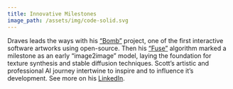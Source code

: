 ```yaml
---
title: Innovative Milestones
image_path: /assets/img/code-solid.svg
---
```

Draves leads the ways with his [“Bomb”](https://scottdraves.com/bomb.html) project, one of the first interactive software artworks using open-source. Then his [“Fuse”](https://scottdraves.com/fuse.html) algorithm marked a milestone as an early “image2image” model, laying the foundation for texture synthesis and stable diffusion techniques. Scott’s artistic and professional AI journey intertwine to inspire and to influence it’s development. See more on his [LinkedIn](https://www.linkedin.com/in/scottdraves).